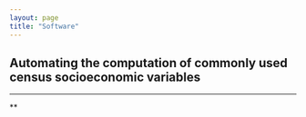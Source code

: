 ```yaml
---
layout: page
title: "Software"
---
```



## Automating the computation of commonly used census socioeconomic variables

****

**



&nbsp;
&nbsp;



